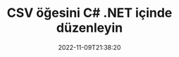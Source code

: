 ---
############################# Static ############################
layout: "auto-gen-editor"
date: 2022-11-09T21:38:20
draft: false
otherformats: doc docx docm dotx xls xlsx xlsm ppt pptx pptm mobi epub html mhtml txt xml tsv pdf xps msg

############################# Head ############################
head_title: "CSV Düzenleyici — CSV öğesini C# .NET içinde düzenleyin"
head_description: "CSV, birkaç satır kod kullanarak C# .NET içinde nasıl düzenlenir? 30'dan fazla dosya biçimini düzenlemek, güncellemek ve kaydetmek için API'leri işleyen GroupDocs belgelerini kullanın."

############################# Header ############################
title: "CSV öğesini C# .NET içinde düzenleyin"
description: "Microsoft veya Open Office gibi herhangi bir yazılım kullanmadan C# .NET API'leri için sunucu tarafı GroupDocs.Editor kullanarak etkili ve sağlam CSV düzenleme."
bg_image: "https://cms.admin.containerize.com/templates/aspose/App_Themes/V3/images/bg/header1.png"
bg_overlay: false
button:
    enable: true
    icon: "fas fa-arrow-down"
    label: "Ücretsiz deneme sürümünü indirin"
    link: "https://downloads.groupdocs.com/editor/net"

############################# SubMenu ############################
submenu:
    enable: true

    left:
        img_alt: "GroupDocs.Editor for .NET"
        image: "https://cms.admin.containerize.com/templates/groupdocs/images/product-logos/90x90-noborder/groupdocs-editor-net.png"
        product: "GroupDocs.Editor"
        platform: ".NET"

    middle:
        button:

            # button loop
            - link: "https://apireference.groupdocs.com/editor/net"
              text: "API Referansı"

            # button loop
            - link: "https://github.com/groupdocs-editor"
              text: "Kod Örnekleri"

            # button loop
            - link: "https://products.groupdocs.app/editor/family"
              text: "Canlı Demolar"

            # button loop
            - link: "https://purchase.groupdocs.com/pricing/editor/net"
              text: "fiyatlandırma"

    right:
        link_download: "https://downloads.groupdocs.com/editor"
        link_learn: "https://docs.groupdocs.com/editor/net"
        link_buy: "https://purchase.groupdocs.com"

############################# About ############################
about:
    enable: true
    title: "GroupDocs.Editor for .NET API'si hakkında"
    content: |
        [GroupDocs.Editor for .NET](/tr/editor/net/) API, Microsoft Word, Excel, PowerPoint, Open Office belgelerini ve sunumlarını düzenlemek için doğru bir seçimdir. GroupDocs.Editor, yüksek performansın gerekli olduğu sunucu tarafı ve arka uç sistemler için uygun bağımsız bir API'dir. Microsoft veya Open Office gibi herhangi bir yazılıma bağlı değildir.

############################# Steps ############################
steps:
    enable: true
    title_left: "C# içinde CSV Düzenleme Adımları"
    content_left: |
        [GroupDocs.Editor for .NET](/tr/editor/net/), geliştiricilerin birkaç satır kod kullanarak CSV dosyalarını düzenlemeleri için kolay ve anlaşılır bir yol sağlar.
        * Zorunlu dosya yolu veya bayt akışıyla bir "Editör" sınıfı örneği oluşturun ve CSV dosyasını yükleyin
        * CSV dosya biçimi için "DelimitedTextEditOptions" sınıf örneğini oluşturun ve yapıcıda zorunlu bir dize ayırıcı belirtin
        * `Editor.Edit()` yöntemini çağırın ve herhangi bir WYSIWYG editörüyle kolayca düzenlenebilen HTML formatında CSV belgesini alın
        * `Editor.Save()` yöntemini çağırın ve `DelimitedTextSaveOptions` sınıf örneğini kullanarak düzenlenmiş CSV dosyasını istenen ayırıcıyla kaydedin

        
    title_right: "sistem gereksinimleri"
    content_right: |
        GroupDocs.Editor for .NET API'leriyle temel bir belge düzenlemesi, birkaç kolay adım uygulanarak yapılabilir. API'lerimiz tüm büyük platformlarda ve işletim sistemlerinde desteklenir. Aşağıdaki kodu çalıştırmadan önce lütfen aşağıdaki ön koşulların sisteminizde kurulu olduğundan emin olun.

        * İşletim Sistemleri: Microsoft Windows, Linux, MacOS
        * Geliştirme Ortamları: Microsoft Visual Studio, Xamarin, MonoDevelop
        * çerçeveler: .NET Framework, .NET Standard, .NET Core, Mono
        * [NuGet](https://www.nuget.org/packages/groupdocs.editor) adresinden indirilen GroupDocs.Editor for .NET ürününün en son sürümünü edinin
        
    code: |        
        ```csharp
        // Load the CSV file into Editor with no extra loading options
        Editor editor = new Editor("source.csv");

        // Create edit options for delimited text and specify a mandatory separator in the constructor
        DelimitedTextEditOptions editOptions = new DelimitedTextEditOptions(",");        

        // Open input CSV document for edit — obtain an intermediate document, that can be edited
        EditableDocument beforeEdit = editor.Edit(editOptions);

        // Grab CSV document content and associated resources from editable document
        string content = beforeEdit.GetContent();

        // Send the content to WYSIWYG-editor, edit it there, and send edited content back to the server-side
        // This step simulates a such operation
        string updatedContent = content.Replace("Cell Text", "Edited Cell Text");

        // Grab edited content and resources from WYSIWYG-editor and create a new EditableDocument instance from it
        EditableDocument afterEdit = EditableDocument.FromMarkup(updatedContent, null);

        // Create save options for delimited text and specify a mandatory separator in the constructor
        DelimitedTextSaveOptions saveOptions = new DelimitedTextSaveOptions(",");

        // Save edited CSV document to the file
        editor.Save(afterEdit, "edited.csv", saveOptions);
        ```
        
############################# Demos ############################
demos:
    enable: true
    title: "CSV Editör Canlı Demoları"
    content: |
        CSV dosyasını hemen [GroupDocs.Editor Canlı Demoları](https://products.groupdocs.app/editor/family) web sitesini ziyaret ederek düzenleyin.
        Canlı demo aşağıdaki avantajlara sahiptir
        
############################# More Formats ############################
more_formats:
    enable: true
    title: "Desteklenen Diğer Düzenleyiciler"
    content: |
        Diğer dosya biçimlerini de düzenleyebilirsiniz. Lütfen aşağıdaki tam listeye bakın.


############################# Back to top ###############################
back_to_top:
    enable: true
---